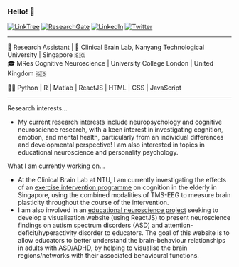 ### Hello! 👋

[![LinkTree](https://img.shields.io/badge/-LinkTree-green.svg?style=flat-square&labelColor=FFFFFF&logo=linktree&logoColor=39df9b&colorB=616161)](https://linktr.ee/WilsonLimPH)
[![ResearchGate](https://img.shields.io/badge/-ResearchGate-green.svg?style=flat-square&logo=researchgate&logoColor=white&colorB=616161&labelColor=00CCBB)](https://www.researchgate.net/profile/Wilson-Lim-12)
[![LinkedIn](https://img.shields.io/badge/-LinkedIn-green.svg?style=flat-square&labelColor=FFFFFF&logo=linkedin&logoColor=0965c2&colorB=616161)](https://www.linkedin.com/in/wilsonlimph/)
[![Twitter](https://img.shields.io/twitter/follow/WilsonLimPH?label=%20%40WilsonLim&style=flat-square&labelColor=2196F3&logo=twitter&logoColor=white&colorB=0D47A1)](https://twitter.com/WilsonLimPH)

------

💼 Research Assistant | 🧠 Clinical Brain Lab, Nanyang Technological University | Singapore 🇸🇬 \
🎓 MRes Cognitive Neuroscience | University College London | United Kingdom 🇬🇧 

👨‍💻 Python | R | Matlab | ReactJS | HTML | CSS | JavaScript

------

Research interests...
- My current research interests include neuropsychology and cognitive neuroscience research, with a keen interest in investigating cognition, emotion, and mental health, particularly from an individual differences and developmental perspective! I am also interested in topics in educational neuroscience and personality psychology.

What I am currently working on...
- At the Clinical Brain Lab at NTU, I am currently investigating the effects of an [exercise intervention programme](https://www.clinicalbrain.org/project/ageing/) on cognition in the elderly in Singapore, using the combined modalities of TMS-EEG to measure brain plasticity throughout the course of the intervention.
- I am also involved in an [educational neuroscience project](https://www.clinicalbrain.org/project/translate-neuro/) seeking to develop a visualisation website (using ReactJS) to present neuroscience findings on autism spectrum disorders (ASD) and attention-deficit/hyperactivity disorder to educators. The goal of this website is to allow educators to better understand the brain-behaviour relationships in adults with ASD/ADHD, by helping to visualise the brain regions/networks with their associated behavioural functions.
